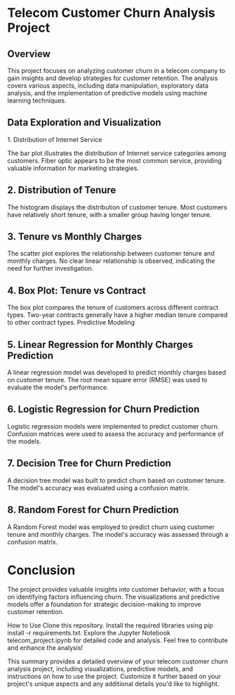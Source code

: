 <h1>Telecom Customer Churn Analysis Project</h1>
<h2>Overview</h2>
This project focuses on analyzing customer churn in a telecom company to gain insights and develop strategies for customer retention. The analysis covers various aspects, including data manipulation, exploratory data analysis, and the implementation of predictive models using machine learning techniques.

<h2>Data Exploration and Visualization</h2>
1. Distribution of Internet Service

The bar plot illustrates the distribution of Internet service categories among customers.
Fiber optic appears to be the most common service, providing valuable information for marketing strategies.

<h2>2. Distribution of Tenure</h2>

The histogram displays the distribution of customer tenure.
Most customers have relatively short tenure, with a smaller group having longer tenure.

<h2>3. Tenure vs Monthly Charges</h2>

The scatter plot explores the relationship between customer tenure and monthly charges.
No clear linear relationship is observed, indicating the need for further investigation.

<h2>4. Box Plot: Tenure vs Contract</h2>
The box plot compares the tenure of customers across different contract types.
Two-year contracts generally have a higher median tenure compared to other contract types.
Predictive Modeling

<h2>5. Linear Regression for Monthly Charges Prediction</h2>
A linear regression model was developed to predict monthly charges based on customer tenure.
The root mean square error (RMSE) was used to evaluate the model's performance.

<h2>6. Logistic Regression for Churn Prediction</h2>
Logistic regression models were implemented to predict customer churn.
Confusion matrices were used to assess the accuracy and performance of the models.

<h2>7. Decision Tree for Churn Prediction</h2>
A decision tree model was built to predict churn based on customer tenure.
The model's accuracy was evaluated using a confusion matrix.

<h2>8. Random Forest for Churn Prediction</h2>
A Random Forest model was employed to predict churn using customer tenure and monthly charges.
The model's accuracy was assessed through a confusion matrix.


<h1>Conclusion</h1>
The project provides valuable insights into customer behavior, with a focus on identifying factors influencing churn. The visualizations and predictive models offer a foundation for strategic decision-making to improve customer retention.

How to Use
Clone this repository.
Install the required libraries using pip install -r requirements.txt.
Explore the Jupyter Notebook telecom_project.ipynb for detailed code and analysis.
Feel free to contribute and enhance the analysis!

This summary provides a detailed overview of your telecom customer churn analysis project, including visualizations, predictive models, and instructions on how to use the project. Customize it further based on your project's unique aspects and any additional details you'd like to highlight.







